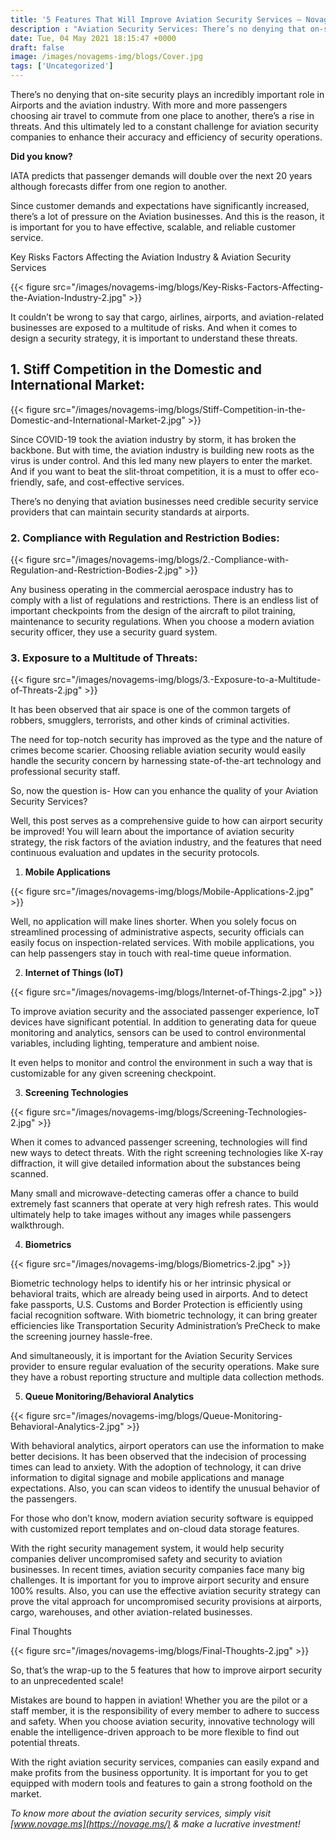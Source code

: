 ```yaml
---
title: '5 Features That Will Improve Aviation Security Services – Novagems'
description : "Aviation Security Services: There’s no denying that on-site security plays an incredibly important role in Airports and the aviation industry. With more and more passengers choosing air travel "
date: Tue, 04 May 2021 18:15:47 +0000
draft: false
image: /images/novagems-img/blogs/Cover.jpg
tags: ['Uncategorized']
---
```


There’s no denying that on-site security plays an incredibly important role in Airports and the aviation industry. With more and more passengers choosing air travel to commute from one place to another, there’s a rise in threats. And this ultimately led to a constant challenge for aviation security companies to enhance their accuracy and efficiency of security operations.
   
**Did you know?** 
    
IATA predicts that passenger demands will double over the next 20 years although forecasts differ from one region to another.
    
 Since customer demands and expectations have significantly increased, there’s a lot of pressure on the Aviation businesses. And this is the reason, it is important for you to have effective, scalable, and reliable customer service.
    
Key Risks Factors Affecting the Aviation Industry & Aviation Security Services

{{< figure src="/images/novagems-img/blogs/Key-Risks-Factors-Affecting-the-Aviation-Industry-2.jpg" >}}
   
It couldn’t be wrong to say that cargo, airlines, airports, and aviation-related businesses are exposed to a multitude of risks. And when it comes to design a security strategy, it is important to understand these threats.

## 1. Stiff Competition in the Domestic and International Market:

  {{< figure src="/images/novagems-img/blogs/Stiff-Competition-in-the-Domestic-and-International-Market-2.jpg" >}}

Since COVID-19 took the aviation industry by storm, it has broken the backbone. But with time, the aviation industry is building new roots as the virus is under control. And this led many new players to enter the market. And if you want to beat the slit-throat competition, it is a must to offer eco-friendly, safe, and cost-effective services.

There’s no denying that aviation businesses need credible security service providers that can maintain security standards at airports.


###  2. Compliance with Regulation and Restriction Bodies:

{{< figure src="/images/novagems-img/blogs/2.-Compliance-with-Regulation-and-Restriction-Bodies-2.jpg" >}}

Any business operating in the commercial aerospace industry has to comply with a list of regulations and restrictions. There is an endless list of important checkpoints from the design of the aircraft to pilot training, maintenance to security regulations. When you choose a modern aviation security officer, they use a security guard system.

###  3. Exposure to a Multitude of Threats:

{{< figure src="/images/novagems-img/blogs/3.-Exposure-to-a-Multitude-of-Threats-2.jpg" >}}

It has been observed that air space is one of the common targets of robbers, smugglers, terrorists, and other kinds of criminal activities.

The need for top-notch security has improved as the type and the nature of crimes become scarier. Choosing reliable aviation security would easily handle the security concern by harnessing state-of-the-art technology and professional security staff.

So, now the question is- How can you enhance the quality of your Aviation Security Services?

Well, this post serves as a comprehensive guide to how can airport security be improved! You will learn about the importance of aviation security strategy, the risk factors of the aviation industry, and the features that need continuous evaluation and updates in the security protocols.

1. **Mobile Applications**

{{< figure src="/images/novagems-img/blogs/Mobile-Applications-2.jpg" >}}

Well, no application will make lines shorter. When you solely focus on streamlined processing of administrative aspects, security officials can easily focus on inspection-related services. With mobile applications, you can help passengers stay in touch with real-time queue information.

2. **Internet of Things (IoT)**

{{< figure src="/images/novagems-img/blogs/Internet-of-Things-2.jpg" >}}

To improve aviation security and the associated passenger experience, IoT devices have significant potential. In addition to generating data for queue monitoring and analytics, sensors can be used to control environmental variables, including lighting, temperature and ambient noise.

It even helps to monitor and control the environment in such a way that is customizable for any given screening checkpoint.

3. **Screening Technologies**

{{< figure src="/images/novagems-img/blogs/Screening-Technologies-2.jpg" >}}

When it comes to advanced passenger screening, technologies will find new ways to detect threats. With the right screening technologies like X-ray diffraction, it will give detailed information about the substances being scanned.

Many small and microwave-detecting cameras offer a chance to build extremely fast scanners that operate at very high refresh rates. This would ultimately help to take images without any images while passengers walkthrough.

4. **Biometrics**

{{< figure src="/images/novagems-img/blogs/Biometrics-2.jpg" >}}

Biometric technology helps to identify his or her intrinsic physical or behavioral traits, which are already being used in airports. And to detect fake passports, U.S. Customs and Border Protection is efficiently using facial recognition software. With biometric technology, it can bring greater efficiencies like Transportation Security Administration’s PreCheck to make the screening journey hassle-free.

And simultaneously, it is important for the Aviation Security Services provider to ensure regular evaluation of the security operations. Make sure they have a robust reporting structure and multiple data collection methods.

5. **Queue Monitoring/Behavioral Analytics**

{{< figure src="/images/novagems-img/blogs/Queue-Monitoring-Behavioral-Analytics-2.jpg" >}}

With behavioral analytics, airport operators can use the information to make better decisions. It has been observed that the indecision of processing times can lead to anxiety. With the adoption of technology, it can drive information to digital signage and mobile applications and manage expectations. Also, you can scan videos to identify the unusual behavior of the passengers.

For those who don’t know, modern aviation security software is equipped with customized report templates and on-cloud data storage features.

With the right security management system, it would help security companies deliver uncompromised safety and security to aviation businesses. In recent times, aviation security companies face many big challenges. It is important for you to improve airport security and ensure 100% results. Also, you can use the effective aviation security strategy can prove the vital approach for uncompromised security provisions at airports, cargo, warehouses, and other aviation-related businesses.

Final Thoughts

{{< figure src="/images/novagems-img/blogs/Final-Thoughts-2.jpg" >}}

So, that’s the wrap-up to the 5 features that how to improve airport security to an unprecedented scale!

Mistakes are bound to happen in aviation! Whether you are the pilot or a staff member, it is the responsibility of every member to adhere to success and safety. When you choose aviation security, innovative technology will enable the intelligence-driven approach to be more flexible to find out potential threats.

With the right aviation security services, companies can easily expand and make profits from the business opportunity. It is important for you to get equipped with modern tools and features to gain a strong foothold on the market.
  
 _To know more about the aviation security services, simply visit [www.novage.ms](https://novage.ms/) & make a lucrative investment!_   